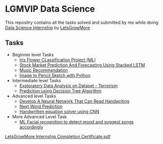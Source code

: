 # LGMVIP Data Science
This repositry contains all the tasks solved and submitted by me while doing [Data Science Internship](https://letsgrowmore.in/vip/) by [LetsGrowMore](https://letsgrowmore.in/) 

## Tasks
* Beginner level Tasks
  -   [Iris Flower CLassification Project (ML)](https://github.com/mihirkudale/LGMVIP-Data-Science/tree/main/Beginner%20Level%20Task/Task%201-%20Iris%20Flowers%20Classification%20ML%20Project) 
  -   [Stock Market Prediction And Forecasting Using Stacked LSTM](https://github.com/mihirkudale/LGMVIP-Data-Science/tree/main/Beginner%20Level%20Task/Task%202-%20Stock%20Market%20Prediction%20And%20Forecasting%20Using%20Stacked%20LSTM)
  - [Music Recommendation](https://github.com/mihirkudale/LGMVIP-Data-Science/tree/main/Beginner%20Level%20Task/Task%203-%20Music%20Recommendation)
  - [Image to Pencil Sketch with Python](https://github.com/mihirkudale/LGMVIP-Data-Science/tree/main/Beginner%20Level%20Task/Task%204-%20Image%20to%20Pencil%20Sketch%20with%20Python)
* Intermediate level Tasks
  - [Exploratory Data Analysis on Dataset - Terrorism](https://github.com/mihirkudale/LGMVIP-Data-Science/tree/main/Intermediate%20Level%20Task/Task%201-%20Exploratory%20Data%20Analysis%20on%20Dataset%20-%20Terrorism)
  - [Prediction using Decision Tree Algorithm](https://github.com/mihirkudale/LGMVIP-Data-Science/tree/main/Intermediate%20Level%20Task/Task%202-%20Prediction%20using%20Decision%20Tree%20%20Algorithm)
* Advanced level Tasks
  - [Develop A Neural Network That Can Read Handwriting](https://github.com/mihirkudale/LGMVIP-Data-Science/tree/main/Advanced%20Level%20Task/Task%201-%20Develop%20A%20Neural%20Network%20That%20Can%20Read%20Handwriting)
  - [Next Word Prediction](https://github.com/mihirkudale/LGMVIP-Data-Science/tree/main/Advanced%20Level%20Task/Task%202-%20Next%20Word%20Prediction)
  - [Handwritten equation solver using CNN](https://github.com/mihirkudale/LGMVIP-Data-Science/tree/main/Advanced%20Level%20Task/Task%203-%20Handwritten%20equation%20solver%20using%20CNN)
* More Advanced Level Task
  - [ML Facial recognition to detect mood and suggest songs accordingly](https://github.com/mihirkudale/LGMVIP-Data-Science/tree/main/More%20Advanced%20Level%20Task/ML%20Facial%20recognition%20to%20detect%20mood%20and%20suggest%20songs%20accordingly)



[LetsGrowMore Internship Completion  Certificate.pdf](https://github.com/mihirkudale/LGMVIP-Data-Science/files/8817678/LetsGrowMore.Internship.Completion.Certificate.pdf)
